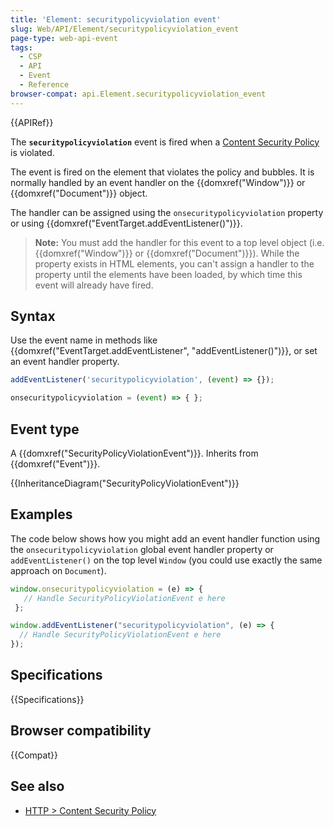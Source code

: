 ```yaml
---
title: 'Element: securitypolicyviolation event'
slug: Web/API/Element/securitypolicyviolation_event
page-type: web-api-event
tags:
  - CSP
  - API
  - Event
  - Reference
browser-compat: api.Element.securitypolicyviolation_event
---
```

{{APIRef}}

The **`securitypolicyviolation`** event is fired when a [Content Security Policy](/en-US/docs/Web/HTTP/CSP) is violated.

The event is fired on the element that violates the policy and bubbles.
It is normally handled by an event handler on the {{domxref("Window")}} or {{domxref("Document")}} object.

The handler can be assigned using the `onsecuritypolicyviolation` property or using {{domxref("EventTarget.addEventListener()")}}.

> **Note:** You must add the handler for this event to a top level object (i.e. {{domxref("Window")}} or {{domxref("Document")}}).
> While the property exists in HTML elements, you can't assign a handler to the property until the elements have been loaded, by which time this event will already have fired.

## Syntax

Use the event name in methods like {{domxref("EventTarget.addEventListener", "addEventListener()")}}, or set an event handler property.

```js
addEventListener('securitypolicyviolation', (event) => {});

onsecuritypolicyviolation = (event) => { };
```

## Event type

A {{domxref("SecurityPolicyViolationEvent")}}. Inherits from {{domxref("Event")}}.

{{InheritanceDiagram("SecurityPolicyViolationEvent")}}

## Examples

The code below shows how you might add an event handler function using the `onsecuritypolicyviolation` global event handler property or `addEventListener()` on the top level `Window` (you could use exactly the same approach on `Document`).

```js
window.onsecuritypolicyviolation = (e) => {
   // Handle SecurityPolicyViolationEvent e here
 };

window.addEventListener("securitypolicyviolation", (e) => {
  // Handle SecurityPolicyViolationEvent e here
});
```

## Specifications

{{Specifications}}

## Browser compatibility

{{Compat}}

## See also

- [HTTP > Content Security Policy](/en-US/docs/Web/HTTP/CSP)
